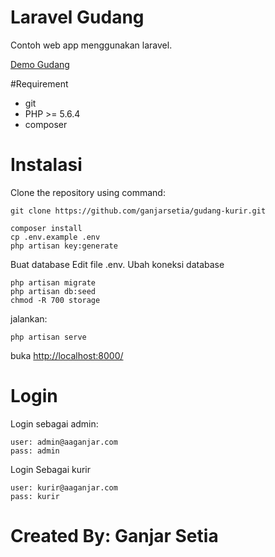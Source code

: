 # Laravel Gudang

Contoh web app menggunakan laravel.

[Demo Gudang](http://gudang.aaganjar.com/)

#Requirement

 - git
 - PHP >= 5.6.4
 - composer

# Instalasi

Clone the repository using command:

    git clone https://github.com/ganjarsetia/gudang-kurir.git

    composer install
    cp .env.example .env 
    php artisan key:generate

Buat database
Edit file .env. Ubah koneksi database

    php artisan migrate
    php artisan db:seed
    chmod -R 700 storage

jalankan:

    php artisan serve

buka [http://localhost:8000/](http://localhost:8000/)

# Login
Login sebagai admin:
	
	user: admin@aaganjar.com
	pass: admin

Login Sebagai kurir

	user: kurir@aaganjar.com
	pass: kurir    


# Created By: Ganjar Setia